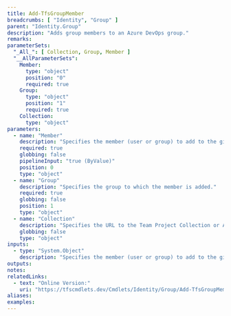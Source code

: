 ```yaml
---
title: Add-TfsGroupMember
breadcrumbs: [ "Identity", "Group" ]
parent: "Identity.Group"
description: "Adds group members to an Azure DevOps group."
remarks: 
parameterSets: 
  "_All_": [ Collection, Group, Member ] 
  "__AllParameterSets":  
    Member: 
      type: "object"  
      position: "0"  
      required: true  
    Group: 
      type: "object"  
      position: "1"  
      required: true  
    Collection: 
      type: "object" 
parameters: 
  - name: "Member" 
    description: "Specifies the member (user or group) to add to the given group." 
    required: true 
    globbing: false 
    pipelineInput: "true (ByValue)" 
    position: 0 
    type: "object" 
  - name: "Group" 
    description: "Specifies the group to which the member is added." 
    required: true 
    globbing: false 
    position: 1 
    type: "object" 
  - name: "Collection" 
    description: "Specifies the URL to the Team Project Collection or Azure DevOps Organization to connect to, a TfsTeamProjectCollection object (Windows PowerShell only), or a VssConnection object. You can also connect to an Azure DevOps Services organizations by simply providing its name instead of the full URL. For more details, see the Get-TfsTeamProjectCollection cmdlet. When omitted, it defaults to the connection set by Connect-TfsTeamProjectCollection (if any)." 
    globbing: false 
    type: "object"
inputs: 
  - type: "System.Object" 
    description: "Specifies the member (user or group) to add to the given group."
outputs: 
notes: 
relatedLinks: 
  - text: "Online Version:" 
    uri: "https://tfscmdlets.dev/Cmdlets/Identity/Group/Add-TfsGroupMember"
aliases: 
examples: 
---
```

